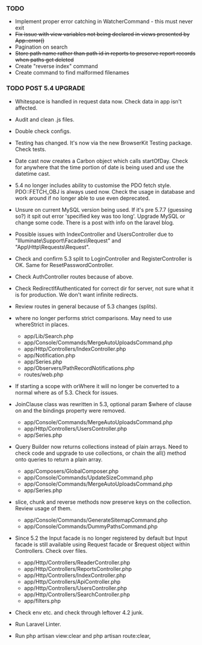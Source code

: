 ### TODO

* Implement proper error catching in WatcherCommand - this must never exit
* ~~Fix issue with view variables not being declared in views presented by App::error()~~
* Pagination on search
* ~~Store path name rather than path id in reports to preserve report records when paths get deleted~~
* Create "reverse index" command
* Create command to find malformed filenames


### TODO POST 5.4 UPGRADE

* Whitespace is handled in request data now. Check data in app isn't affected.
* Audit and clean .js files.
* Double check configs.
* Testing has changed. It's now via the new BrowserKit Testing package. Check tests.
* Date cast now creates a Carbon object which calls startOfDay. Check for anywhere that the time portion of date is being used and use the datetime cast.
* 5.4 no longer includes ability to customise the PDO fetch style. PDO::FETCH_OBJ is always used now. Check the usage in database and work around if no longer able to use even deprecated.
* Unsure on current MySQL version being used. If it's pre 5.7.7 (guessing so?) it spit out error 'specified key was too long'. Upgrade MySQL or change some code. There is a post with info on the laravel blog.
* Possible issues with IndexController and UsersController due to "Illuminate\Support\Facades\Request" and "App\Http\Requests\Request".
* Check and confirm 5.3 split to LoginController and RegisterController is OK. Same for ResetPasswordController.
* Check AuthController routes because of above.
* Check RedirectIfAuthenticated for correct dir for server, not sure what it is for production. We don't want infinite redirects.
* Review routes in general because of 5.3 changes (splits).
* where no longer performs strict comparisons. May need to use whereStrict in places.
  * app/Lib/Search.php
  * app/Console/Commands/MergeAutoUploadsCommand.php
  * app/Http/Controllers/IndexController.php
  * app/Notification.php
  * app/Series.php
  * app/Observers/PathRecordNotifications.php
  * routes/web.php
* If starting a scope with orWhere it will no longer be converted to a normal where as of 5.3. Check for issues.
* JoinClause class was rewritten in 5.3, optional param $where of clause on and the bindings property were removed.
  * app/Console/Commands/MergeAutoUploadsCommand.php
  * app/Http/Controllers/UsersController.php
  * app/Series.php
* Query Builder now returns collections instead of plain arrays. Need to check code and upgrade to use collections, or chain the all() method onto queries to return a plain array.
  * app/Composers/GlobalComposer.php
  * app/Console/Commands/UpdateSizeCommand.php
  * app/Console/Commands/MergeAutoUploadsCommand.php
  * app/Series.php
* slice, chunk and reverse methods now preserve keys on the collection. Review usage of them.
  * app/Console/Commands/GenerateSitemapCommand.php
  * app/Console/Commands/DummyPathsCommand.php
* Since 5.2 the Input facade is no longer registered by default but Input facade is still available using Request facade or $request object within Controllers. Check over files.
  * app/Http/Controllers/ReaderController.php
  * app/Http/Controllers/ReportsController.php
  * app/Http/Controllers/IndexController.php
  * app/Http/Controllers/ApiController.php
  * app/Http/Controllers/UsersController.php
  * app/Http/Controllers/SearchController.php
  * app/filters.php
* Check env etc. and check through leftover 4.2 junk.

* Run Laravel Linter.
* Run php artisan view:clear  and  php artisan route:clear,
